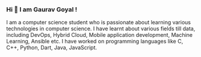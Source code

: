 ### Hi 👋 I am Gaurav Goyal !

I am a computer science student  who is passionate about learning various technologies in computer science. I have learnt about various fields till data, including DevOps, Hybrid Cloud, Mobile application development, Machine Learning, Ansible etc. I have worked on programming languages like C, C++, Python, Dart, Java, JavaScript.

<!--
**cptn3m0grv/cptn3m0grv** is a ✨ _special_ ✨ repository because its `README.md` (this file) appears on your GitHub profile.

Here are some ideas to get you started:

- 🔭 I’m currently working on ...
- 🌱 I’m currently learning ...
- 👯 I’m looking to collaborate on ...
- 🤔 I’m looking for help with ...
- 💬 Ask me about ...
- 📫 How to reach me: ...
- 😄 Pronouns: ...
- ⚡ Fun fact: ...
-->
